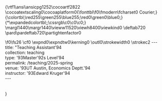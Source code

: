 {\rtf1\ansi\ansicpg1252\cocoartf2822
\cocoatextscaling0\cocoaplatform0{\fonttbl\f0\fmodern\fcharset0 Courier;}
{\colortbl;\red255\green255\blue255;\red0\green0\blue0;}
{\*\expandedcolortbl;;\cssrgb\c0\c0\c0;}
\margl1440\margr1440\vieww11520\viewh8400\viewkind0
\deftab720
\pard\pardeftab720\partightenfactor0

\f0\fs26 \cf0 \expnd0\expndtw0\kerning0
\outl0\strokewidth0 \strokec2 ---\
title: "Teaching Assistant\'94\
collection: teaching\
type: \'93Master\'92s Level\'94\
permalink: /teaching/2025-spring\
venue: \'93UT Austin, Economics Deptt.\'94\
instructor: \'93Edward Kruger\'94\
---\
\
\
}